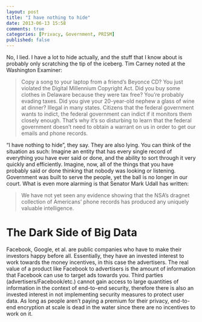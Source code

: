 ```yaml
---
layout: post
title: "I have nothing to hide"
date: 2013-06-13 15:58
comments: true
categories: [Privacy, Government, PRISM]
published: false
---
```

No, I lied. I have a lot to hide actually, and the stuff that I know about is probably only scratching the tip of the iceberg. Tim Carney noted at the Washington Examiner:

>Copy a song to your laptop from a friend’s Beyonce CD? You just violated the Digital Millennium Copyright Act. Did you buy some clothes in Delaware because they were tax free? You’re probably evading taxes. Did you give your 20-year-old nephew a glass of wine at dinner? Illegal in many states.
Citizens that the federal government wants to indict, the federal government can indict if it monitors them closely enough. That’s why it’s so disturbing to learn that the federal government doesn’t need to obtain a warrant on us in order to get our emails and phone records.

“I have nothing to hide”, they say. They are also lying. You can think of the situation as such: Imagine an entity that has every single record of everything you have ever said or done, and the ability to sort through it very quickly and efficiently. Imagine, now, all of the things that you have probably said or done thinking that nobody was looking or listening. Government was built to serve the people, yet the ball is no longer in our court. What is even more alarming is that Senator Mark Udall has written:

>We have not yet seen any evidence showing that the NSA’s dragnet collection of Americans’ phone records has produced any uniquely valuable intelligence.

The Dark Side of Big Data
=========================

Facebook, Google, et al. are public companies who have to make their investors happy before all. Essentially, they have an invested interest to work towards the money incentives, in this case the advertisers. The real value of a product like Facebook to advertisers is the amount of information that Facebook can use to target ads towards you. Third parties (advertisers/Facebook/etc.) cannot gain access to large quantities of information in the context of end-to-end security, therefore there is also an invested interest in not implementing security measures to protect user data. As long as people aren’t paying a premium for their privacy, end-to-end encryption at scale is dead in the water since there are no incentives to work on it.

